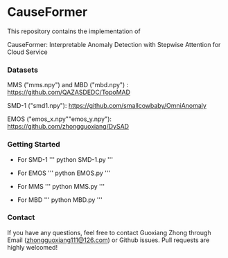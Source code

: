# CauseFormer

This repository contains the implementation of

CauseFormer: Interpretable Anomaly Detection with Stepwise Attention for Cloud Service

### Datasets

MMS ("mms.npy") and MBD ("mbd.npy") : https://github.com/QAZASDEDC/TopoMAD

SMD-1 ("smd1.npy"): https://github.com/smallcowbaby/OmniAnomaly

EMOS ("emos_x.npy""emos_y.npy"): https://github.com/zhongguoxiang/DySAD

### Getting Started

* For SMD-1
'''
python SMD-1.py
'''

* For EMOS
'''
python EMOS.py
'''

* For MMS
'''
python MMS.py
'''

* For MBD
'''
python MBD.py
'''

### Contact
If you have any questions, feel free to contact Guoxiang Zhong through Email (zhongguoxiang111@126.com) or Github issues. Pull requests are highly welcomed!
